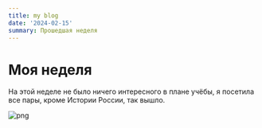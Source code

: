 ```yaml
---
title: my blog
date: '2024-02-15'
summary: Прошедшая неделя
---
```


# Моя неделя

На этой неделе не было ничего интересного в плане учёбы, я посетила все пары, кроме Истории России, так вышло.
    
![png](output_1_0.png)
    


